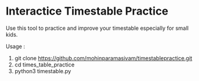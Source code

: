 
# Interactice Timestable Practice

Use this tool to practice and improve your timestable especially for small kids.

Usage : 

1) git clone https://github.com/mohinparamasivam/timestablepractice.git
2) cd times_table_practice
3) python3 timestable.py



